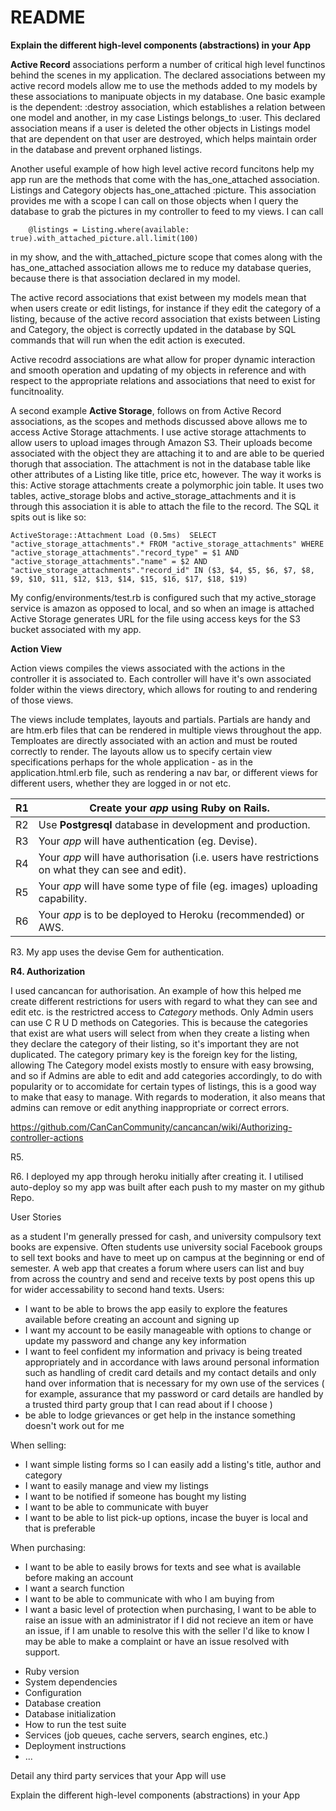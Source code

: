 # README

**Explain the different high-level components (abstractions) in your App**

**Active Record** associations perform a number of critical high level functinos behind the scenes in my application. The declared associations between my active record models allow me to use the methods added to my models by these associations to manipuate objects in my database. One basic example is the dependent: :destroy association, which establishes a relation between one model and another, in my case Listings belongs_to :user.  This declared association means if a user is deleted the other objects in Listings model that are dependent on that user  are destroyed, which helps maintain order in the database and prevent orphaned listings.

Another useful example of how high level active record funcitons help my app run are the methods that come with the has_one_attached association. Listings and Category objects has_one_attached :picture. This association provides me with a scope I can call on those objects when I query the database to grab the pictures in my controller to feed to my views. I can call 

```
    @listings = Listing.where(available: true).with_attached_picture.all.limit(100)

```

in my show, and the with_attached_picture scope that comes along with the has_one_attached association allows me to reduce my database queries, because there is that association declared in my model.

The active record associations that exist between my models mean that when users create or edit listings, for instance if they edit the category of a listing, because of the active record association that exists between Listing and Category, the object is correctly updated in the database by SQL commands that will run when the edit action is executed.

Active recodrd associations are what allow for proper dynamic interaction and smooth operation and updating of my objects in reference and with respect to the appropriate relations and associations that need to exist for funcitnoality. 



A second example **Active Storage**, follows on from Active Record associations, as the scopes and methods discussed above allows me to access Active Storage attachments. I use active storage attachments to allow users to upload images through Amazon S3. Their uploads become associated with the object they are attaching it to and are able to be queried thorugh that association. The attachment is not in the database table like other attributes of a Listing like title, price etc, however. The way it works is this:  Active storage attachments create a polymorphic join table. It uses two tables, active_storage blobs and active_storage_attachments and it is through this association it is able to attach the file to the record. The SQL it spits out is like so: 

```
ActiveStorage::Attachment Load (0.5ms)  SELECT "active_storage_attachments".* FROM "active_storage_attachments" WHERE "active_storage_attachments"."record_type" = $1 AND "active_storage_attachments"."name" = $2 AND "active_storage_attachments"."record_id" IN ($3, $4, $5, $6, $7, $8, $9, $10, $11, $12, $13, $14, $15, $16, $17, $18, $19)
```

My config/environments/test.rb is configured such that my active_storage service is amazon as opposed to local, and so when an image is attached Active Storage generates URL for the file using access keys for the S3 bucket associated with my app.

**Action View**

Action views compiles the views associated with the actions in the controller it is associated to. Each controller will have it's own associated folder within the views directory, which allows for routing to and rendering of those views.

The views include templates, layouts and partials. Partials are handy and are htm.erb files that can be rendered in multiple views throughout the app. Temploates are directly associated with an action and must be routed correctly to render. The layouts allow us to specify certain view specifications perhaps for the whole application - as in the application.html.erb file, such as rendering a nav bar, or different views for different users, whether they are logged in or not etc. 



| R1   | Create your *app* using Ruby on **Rails**.                   |
| ---- | ------------------------------------------------------------ |
| R2   | Use **Postgresql** database in development and production.   |
| R3   | Your *app* will have authentication (eg. Devise).            |
| R4   | Your *app* will have authorisation (i.e. users have restrictions on what they can see and edit). |
| R5   | Your *app* will have some type of file (eg. images) uploading capability. |
| R6   | Your *app* is to be deployed to Heroku (recommended) or AWS. |

R3. My app uses the devise Gem for authentication. 



**R4. Authorization**

I used cancancan for authorisation. An example of how this helped me create different restrictions for users with regard to what they can see and edit etc. is the restrictred access to *Category* methods. Only Admin users can use C R U D methods on Categories. This is because the categories that exist are what users will select from when they create a listing when they declare the category of their listing, so it's important they are not duplicated. The category primary key is the foreign key for the listing, allowing  The Category model exists mostly to ensure with easy browsing, and so if Admins are able to edit and add categories accordingly, to do with popularity or to accomidate for certain types of listings, this is a good way to make that easy to manage. 
With regards to moderation, it also means that admins can remove or edit anything inappropriate or correct errors.

 https://github.com/CanCanCommunity/cancancan/wiki/Authorizing-controller-actions

R5. 

R6. I deployed my app through heroku initially after creating it. I utilised auto-deploy so my app was built after each push to my master on my github Repo. 

User Stories

as a student I'm generally pressed for cash, and university compulsory text books are expensive. Often students use university social Facebook groups to sell text books and have to meet up on campus at the beginning or end of semester. A web app that creates a forum where users can list and buy from across the country and send and receive texts by post opens this up for wider accessability to second hand texts.
Users:

- I want to be able to brows the app easily to explore the features available before creating an account and signing up
- I want my account to be easily manageable with options to change or update my password and change any key information
- I want to feel confident my information and privacy is being treated appropriately and in accordance with laws around personal information such as handling of credit card details and my contact details and only hand over information that is necessary for my own use of the services ( for example, assurance that my password or card details are handled by a trusted third party group that I can read about if I choose )
- be able to lodge grievances or get help in the instance something doesn't work out for me

When selling:

- I want simple listing forms so I can easily add a listing's title, author and category
- I want to easily manage and view my listings
- I want to be notified if someone has bought my listing
- I want to be able to communicate with buyer
- I want to be able to list pick-up options, incase the buyer is local and that is preferable

When purchasing:

- I want to be able to easily brows for texts and see what is available before making an account
- I want a search function
-  I want to be able to communicate with who I am buying from
- I want a basic level of protection when purchasing, I want to be able to raise an issue with an administrator if I did not recieve an item or have an issue, if I am unable to resolve this with the seller I'd like to know I may be able to make a complaint or have an issue resolved with support.







* Ruby version
* System dependencies
* Configuration
* Database creation
* Database initialization
* How to run the test suite
* Services (job queues, cache servers, search engines, etc.)
* Deployment instructions
* ...

Detail any third party services that your App will use





Explain the different high-level components (abstractions) in your App